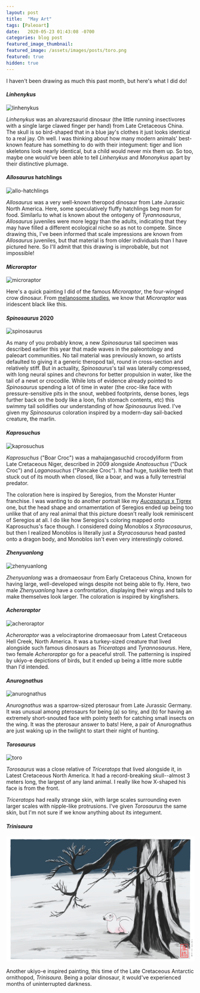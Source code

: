 ```yaml
---
layout: post
title:  "May Art"
tags: [Paleoart]
date:   2020-05-23 01:43:08 -0700
categories: blog post
featured_image_thumbnail:
featured_image: /assets/images/posts/toro.png
featured: true
hidden: true
---
```


I haven't been drawing as much this past month, but here's what I did do!

#### *Linhenykus*
![linhenykus](/assets/images/posts/linhenykus.png)

*Linhenykus* was an alvarezsaurid dinosaur (the little running insectivores with a single large clawed finger per hand) from Late Cretaceous China.  The skull is so bird-shaped that in a blue jay's clothes it just looks identical to a real jay.  Oh well.  I was thinking about how many modern animals' best-known feature has something to do with their integument: tiger and lion skeletons look nearly identical, but a child would never mix them up.  So too, maybe one would've been able to tell *Linhenykus* and *Mononykus* apart by their distinctive plumage.

#### *Allosaurus* hatchlings
![allo-hatchlings](/assets/images/posts/allo-hatchlings.png)

*Allosaurus* was a very well-known theropod dinosaur from Late Jurassic North America.  Here, some speculatively fluffy hatchlings beg mom for food.  Similarlu to what is known about the ontogeny of *Tyrannosaurus*, *Allosaurus* juveniles were more leggy than the adults, indicating that they may have filled a different ecological niche so as not to compete.  Since drawing this, I've been informed that scale impressions are known from *Allosaurus* juveniles, but that material is from older individuals than I have pictured here.  So I'll admit that this drawing is improbable, but not impossible!

#### *Microraptor*
![microraptor](/assets/images/posts/microraptor.png)

Here's a quick painting I did of the famous *Microraptor*, the four-winged crow dinosaur.  From [melanosome studies](https://obscuredinosaurfacts.com/blog/post/2019/09/14/what-color-were-dinosaurs.html), we know that *Microraptor* was iridescent black like this.

#### *Spinosaurus* 2020
![spinosaurus](/assets/images/posts/spinosaurus.png)

As many of you probably know, a new *Spinosaurus* tail specimen was described earlier this year that made waves in the paleontology and paleoart communities.  No tail material was previously known, so artists defaulted to giving it a generic theropod tail, round in cross-section and relatively stiff.  But in actuality, *Spinosaurus*'s tail was laterally compressed, with long neural spines and chevrons for better propulsion in water, like the tail of a newt or crocodile.  While lots of evidence already pointed to *Spinosaurus* spending a lot of time in water (the croc-like face with pressure-sensitive pits in the snout, webbed footprints, dense bones, legs further back on the body like a loon, fish stomach contents, etc) this swimmy tail solidifies our understanding of how *Spinosaurus* lived.  I've given my *Spinosaurus* coloration inspired by a modern-day sail-backed creature, the marlin.

#### *Kaprosuchus*
![kaprosuchus](/assets/images/posts/kaprosuchus.png)

*Kaprosuchus* ("Boar Croc") was a mahajangasuchid crocodyliform from Late Cretaceous Niger, described in 2009 alongside *Anatosuchus* ("Duck Croc") and *Laganosuchus* ("Pancake Croc").  It had huge, tusklike teeth that stuck out of its mouth when closed, like a boar, and was a fully terrestrial predator.

The coloration here is inspired by Seregios, from the Monster Hunter franchise.  I was wanting to do another portrait like my [*Aucasaurus* x Tigrex](https://obscuredinosaurfacts.com/blog/post/2020/04/18/aprilart.html) one, but the head shape and ornamentation of Seregios ended up being too unlike that of any real animal that this picture doesn't really look reminiscent of Seregios at all.  I do like how Seregios's coloring mapped onto Kaprosuchus's face though.  I considered doing Monoblos x *Styracosaurus*, but then I realized Monoblos is literally just a *Styracosaurus* head pasted onto a dragon body, and Monoblos isn't even very interestingly colored.

#### *Zhenyuanlong*
![zhenyuanlong](/assets/images/posts/zhenyuanlong.png)

*Zhenyuanlong* was a dromaeosaur from Early Cretaceous China, known for having large, well-developed wings despite not being able to fly.  Here, two male *Zhenyuanlong* have a confrontation, displaying their wings and tails to make themselves look larger.  The coloration is inspired by kingfishers.

#### *Acheroraptor*
![acheroraptor](/assets/images/posts/achero.png)

*Acheroraptor* was a velociraptorine dromaeosaur from Latest Cretaceous Hell Creek, North America.  It was a turkey-sized creature that lived alongside such famous dinosaurs as *Triceratops* and *Tyrannosaurus*.  Here, two female *Acheroraptor* go for a peaceful stroll.  The patterning is inspired by ukiyo-e depictions of birds, but it ended up being a little more subtle than I'd intended.

#### *Anurognathus*
![anurognathus](/assets/images/posts/anuro.png)

*Anurognathus* was a sparrow-sized pterosaur from Late Jurassic Germany.  It was unusual among pterosaurs for being (a) so tiny, and (b) for having an extremely short-snouted face with pointy teeth for catching small insects on the wing.  It was the pterosaur answer to bats!  Here, a pair of Anurognathus are just waking up in the twilight to start their night of hunting.

#### *Torosaurus*
![toro](/assets/images/posts/toro.png)

*Torosaurus* was a close relative of *Triceratops* that lived alongside it, in Latest Cretaceous North America.  It had a record-breaking skull--almost 3 meters long, the largest of any land animal.  I really like how X-shaped his face is from the front.

*Triceratops* had really strange skin, with large scales surrounding even larger scales with nipple-like protrusions.  I've given *Torosaurus* the same skin, but I'm not sure if we know anything about its integument.

#### *Trinisaura*
![trini](/assets/images/posts/trini.png)

Another ukiyo-e inspired painting, this time of the Late Cretaceous Antarctic ornithopod, *Trinisaura*.  Being a polar dinosaur, it would've experienced months of uninterrupted darkness.